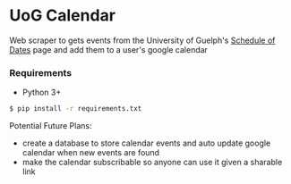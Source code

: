 # UoG Calendar

Web scraper to gets events from the University of Guelph's [Schedule of Dates](https://calendar.uoguelph.ca/undergraduate-calendar/schedule-dates/) page and add them to a user's google calendar

### Requirements

- Python 3+

```bash
$ pip install -r requirements.txt
```

Potential Future Plans:
- create a database to store calendar events and auto update google calendar when new events are found
- make the calendar subscribable so anyone can use it given a sharable link
